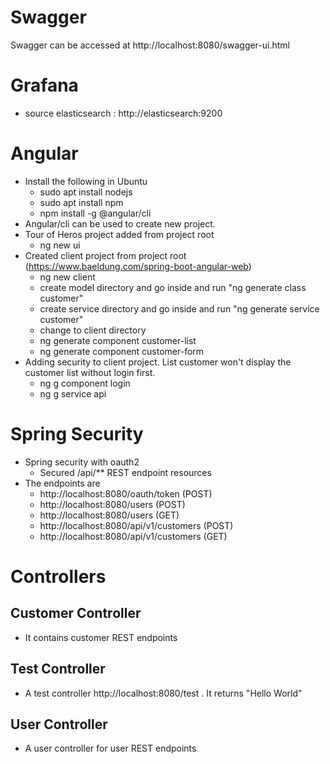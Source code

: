 
# Swagger
Swagger can be accessed at http://localhost:8080/swagger-ui.html

# Grafana
- source elasticsearch : http://elasticsearch:9200

# Angular
- Install the following in Ubuntu
    - sudo apt install nodejs
    - sudo apt install npm
    - npm install -g @angular/cli
- Angular/cli can be used to create new project.
- Tour of Heros project added  from project root
    - ng new ui
- Created client project from project root (https://www.baeldung.com/spring-boot-angular-web)
    - ng new client
    - create model directory and go inside and run "ng generate class customer"
    - create service directory and go inside and run "ng generate service customer"
    - change to client directory
    - ng generate component customer-list
    - ng generate component customer-form
- Adding security to client project. List customer won't display the customer list without login first.
    - ng g component login
    - ng g service api

# Spring Security
- Spring security with oauth2
  - Secured /api/** REST endpoint resources
- The endpoints are
  - http://localhost:8080/oauth/token (POST)
  - http://localhost:8080/users (POST)
  - http://localhost:8080/users (GET)
  - http://localhost:8080/api/v1/customers (POST)
  - http://localhost:8080/api/v1/customers (GET)    

# Controllers

## Customer Controller
- It contains customer REST endpoints

## Test Controller
- A test controller http://localhost:8080/test . It returns "Hello World"

## User Controller
- A user controller for user REST endpoints


